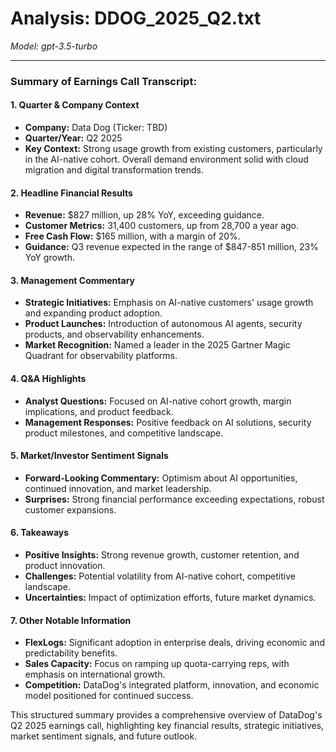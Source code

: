 # Analysis: DDOG_2025_Q2.txt

*Model: gpt-3.5-turbo*

---

### Summary of Earnings Call Transcript:

#### 1. **Quarter & Company Context**
- **Company:** Data Dog (Ticker: TBD)
- **Quarter/Year:** Q2 2025
- **Key Context:** Strong usage growth from existing customers, particularly in the AI-native cohort. Overall demand environment solid with cloud migration and digital transformation trends.

#### 2. **Headline Financial Results**
- **Revenue:** $827 million, up 28% YoY, exceeding guidance.
- **Customer Metrics:** 31,400 customers, up from 28,700 a year ago.
- **Free Cash Flow:** $165 million, with a margin of 20%.
- **Guidance:** Q3 revenue expected in the range of $847-851 million, 23% YoY growth.

#### 3. **Management Commentary**
- **Strategic Initiatives:** Emphasis on AI-native customers' usage growth and expanding product adoption.
- **Product Launches:** Introduction of autonomous AI agents, security products, and observability enhancements.
- **Market Recognition:** Named a leader in the 2025 Gartner Magic Quadrant for observability platforms.

#### 4. **Q&A Highlights**
- **Analyst Questions:** Focused on AI-native cohort growth, margin implications, and product feedback.
- **Management Responses:** Positive feedback on AI solutions, security product milestones, and competitive landscape.

#### 5. **Market/Investor Sentiment Signals**
- **Forward-Looking Commentary:** Optimism about AI opportunities, continued innovation, and market leadership.
- **Surprises:** Strong financial performance exceeding expectations, robust customer expansions.

#### 6. **Takeaways**
- **Positive Insights:** Strong revenue growth, customer retention, and product innovation.
- **Challenges:** Potential volatility from AI-native cohort, competitive landscape.
- **Uncertainties:** Impact of optimization efforts, future market dynamics.

#### 7. **Other Notable Information**
- **FlexLogs:** Significant adoption in enterprise deals, driving economic and predictability benefits.
- **Sales Capacity:** Focus on ramping up quota-carrying reps, with emphasis on international growth.
- **Competition:** DataDog's integrated platform, innovation, and economic model positioned for continued success.

This structured summary provides a comprehensive overview of DataDog's Q2 2025 earnings call, highlighting key financial results, strategic initiatives, market sentiment signals, and future outlook.